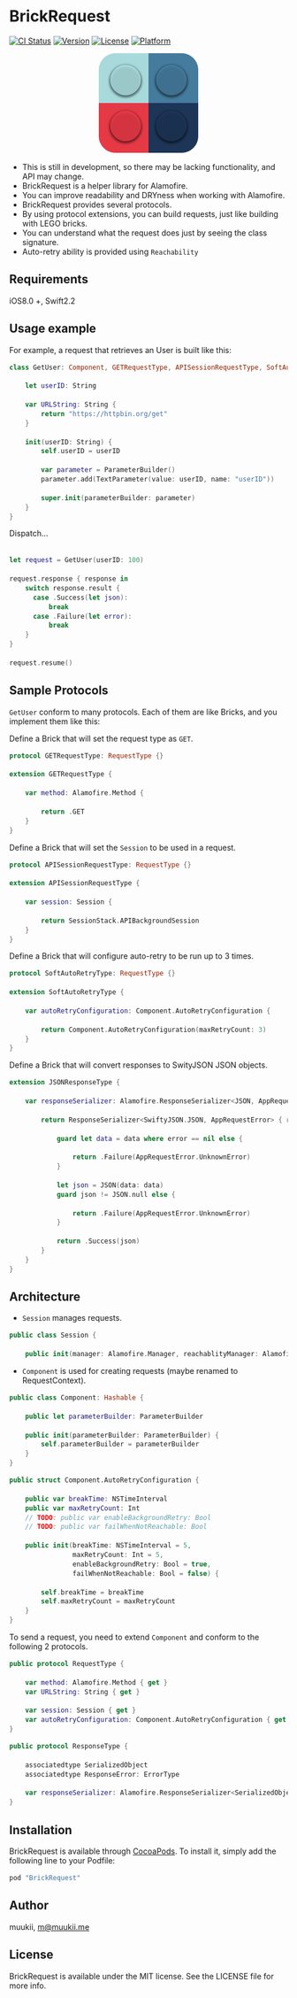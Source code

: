 # BrickRequest
[![CI Status](http://img.shields.io/travis/muukii/BrickRequest.svg?style=flat)](https://travis-ci.org/muukii/BrickRequest) [![Version](https://img.shields.io/cocoapods/v/BrickRequest.svg?style=flat)](http://cocoapods.org/pods/BrickRequest) [![License](https://img.shields.io/cocoapods/l/BrickRequest.svg?style=flat)](http://cocoapods.org/pods/BrickRequest) [![Platform](https://img.shields.io/cocoapods/p/BrickRequest.svg?style=flat)](http://cocoapods.org/pods/BrickRequest)
<center>
<img src="icon.png">
</center>

- This is still in development, so there may be lacking functionality, and API may change.
- BrickRequest is a helper library for Alamofire.
- You can improve readability and DRYness when working with Alamofire.
- BrickRequest provides several protocols.
- By using protocol extensions, you can build requests, just like building with LEGO bricks.
- You can understand what the request does just by seeing the class signature.
- Auto-retry ability is provided using `Reachability`

## Requirements
iOS8.0 +, Swift2.2

## Usage example
For example, a request that retrieves an User is built like this:

```swift
class GetUser: Component, GETRequestType, APISessionRequestType, SoftAutoRetryType, JSONResponseType {

    let userID: String

    var URLString: String {
        return "https://httpbin.org/get"
    }

    init(userID: String) {
        self.userID = userID        

        var parameter = ParameterBuilder()
        parameter.add(TextParameter(value: userID, name: "userID"))

        super.init(parameterBuilder: parameter)
    }
}
```

Dispatch...

```swift

let request = GetUser(userID: 100)

request.response { response in
    switch response.result {
      case .Success(let json):
          break
      case .Failure(let error):
          break
    }  
}

request.resume()
```

## Sample Protocols

`GetUser` conform to many protocols. Each of them are like Bricks, and you implement them like this:

Define a Brick that will set the request type as `GET`.

```swift
protocol GETRequestType: RequestType {}

extension GETRequestType {

    var method: Alamofire.Method {

        return .GET
    }
}
```

Define a Brick that will set the `Session` to be used in a request.

```swift
protocol APISessionRequestType: RequestType {}

extension APISessionRequestType {

    var session: Session {

        return SessionStack.APIBackgroundSession
    }
}
```

Define a Brick that will configure auto-retry to be run up to 3 times.

```swift
protocol SoftAutoRetryType: RequestType {}

extension SoftAutoRetryType {

    var autoRetryConfiguration: Component.AutoRetryConfiguration {

        return Component.AutoRetryConfiguration(maxRetryCount: 3)
    }
}
```

Define a Brick that will convert responses to SwityJSON JSON objects.

```swift
extension JSONResponseType {

    var responseSerializer: Alamofire.ResponseSerializer<JSON, AppRequestError> {

        return ResponseSerializer<SwiftyJSON.JSON, AppRequestError> { request, response, data, error in

            guard let data = data where error == nil else {

                return .Failure(AppRequestError.UnknownError)
            }

            let json = JSON(data: data)
            guard json != JSON.null else {

                return .Failure(AppRequestError.UnknownError)
            }

            return .Success(json)
        }
    }
}
```

## Architecture

- `Session` manages requests.

```swift
public class Session {

    public init(manager: Alamofire.Manager, reachablityManager: Alamofire.NetworkReachabilityManager?)
```

- `Component` is used for creating requests (maybe renamed to RequestContext).

```swift
public class Component: Hashable {

    public let parameterBuilder: ParameterBuilder

    public init(parameterBuilder: ParameterBuilder) {
        self.parameterBuilder = parameterBuilder
    }
}
```

```swift
public struct Component.AutoRetryConfiguration {

    public var breakTime: NSTimeInterval
    public var maxRetryCount: Int
    // TODO: public var enableBackgroundRetry: Bool
    // TODO: public var failWhenNotReachable: Bool

    public init(breakTime: NSTimeInterval = 5,
                maxRetryCount: Int = 5,
                enableBackgroundRetry: Bool = true,
                failWhenNotReachable: Bool = false) {

        self.breakTime = breakTime
        self.maxRetryCount = maxRetryCount
    }
}
```

To send a request, you need to extend `Component` and conform to the following 2 protocols.

```swift
public protocol RequestType {

    var method: Alamofire.Method { get }
    var URLString: String { get }

    var session: Session { get }
    var autoRetryConfiguration: Component.AutoRetryConfiguration { get }
}
```

```swift
public protocol ResponseType {

    associatedtype SerializedObject
    associatedtype ResponseError: ErrorType

    var responseSerializer: Alamofire.ResponseSerializer<SerializedObject, ResponseError> { get }
}
```

## Installation
BrickRequest is available through [CocoaPods](http://cocoapods.org). To install it, simply add the following line to your Podfile:

```ruby
pod "BrickRequest"
```

## Author
muukii, m@muukii.me

## License
BrickRequest is available under the MIT license. See the LICENSE file for more info.
